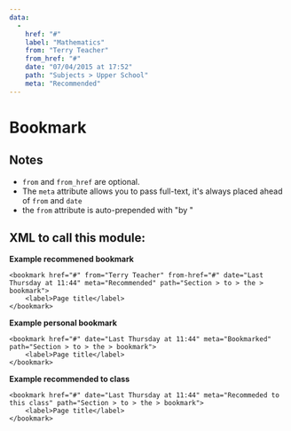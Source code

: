 ```yaml
---
data:
  - 
    href: "#"
    label: "Mathematics"
    from: "Terry Teacher"
    from_href: "#"
    date: "07/04/2015 at 17:52"
    path: "Subjects > Upper School"
    meta: "Recommended"
---
```


# Bookmark

## Notes

* `from` and `from_href` are optional. 
* The `meta` attribute allows you to pass full-text, it's always placed ahead of `from` and `date`
* the `from` attribute is auto-prepended with "by "

## XML to call this module:

**Example recommened bookmark**

```
<bookmark href="#" from="Terry Teacher" from-href="#" date="Last Thursday at 11:44" meta="Recommended" path="Section > to > the > bookmark">
    <label>Page title</label>
</bookmark>
```

**Example personal bookmark**

```
<bookmark href="#" date="Last Thursday at 11:44" meta="Bookmarked" path="Section > to > the > bookmark">
    <label>Page title</label>
</bookmark>
```

**Example recommended to class**

```
<bookmark href="#" date="Last Thursday at 11:44" meta="Recommeded to this class" path="Section > to > the > bookmark">
    <label>Page title</label>
</bookmark>
```